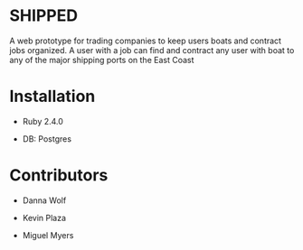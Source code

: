 # SHIPPED

 A web prototype for trading companies to keep users boats and contract jobs organized.
 A user with a job can find and contract any user with boat to any of the major shipping ports on the East Coast
 
# Installation

* Ruby 2.4.0

* DB: Postgres

# Contributors

* Danna Wolf

* Kevin Plaza

* Miguel Myers


